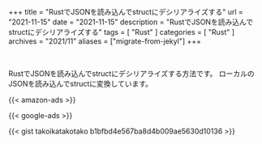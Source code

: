 +++
title =  "RustでJSONを読み込んでstructにデシリアライズする"
url = "2021-11-15"
date = "2021-11-15"
description = "RustでJSONを読み込んでstructにデシリアライズする"
tags = [
  "Rust"
]
categories = [
  "Rust"
]
archives = "2021/11"
aliases = ["migrate-from-jekyl"]
+++

<br>

RustでJSONを読み込んでstructにデシリアライズする方法です。
ローカルのJSONを読み込んでstructに変換しています。

<!-- Amazon Ads -->
{{< amazon-ads >}}

<!-- Google Ads -->
{{< google-ads >}}

{{< gist takoikatakotako b1bfbd4e567ba8d4b009ae5630d10136 >}}

